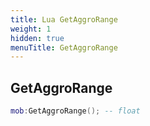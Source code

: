 ```yaml
---
title: Lua GetAggroRange
weight: 1
hidden: true
menuTitle: GetAggroRange
---
```

## GetAggroRange
```lua
mob:GetAggroRange(); -- float
```